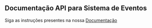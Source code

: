 
## Documentação API para Sistema de Eventos

Siga as instruções presentes na nossa [Documentação](docs/documentacao.pdf)
